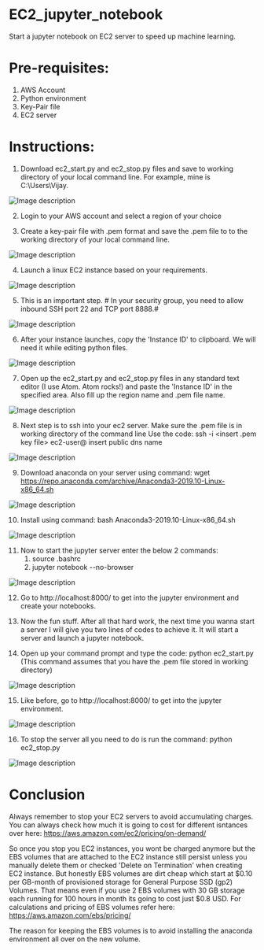 # EC2_jupyter_notebook

Start a jupyter notebook on EC2 server to speed up machine learning.

# Pre-requisites:
1. AWS Account
2. Python environment
3. Key-Pair file
4. EC2 server

# Instructions:
1. Download ec2_start.py and ec2_stop.py files and save to working directory of your local command line. For example, mine is C:\Users\Vijay.

![Image description](https://github.com/vijay-ravi/EC2_jupyter_notebook/blob/master/Command_prompt.PNG)


2. Login to your AWS account and select a region of your choice

3. Create a key-pair file with .pem format and save the .pem file to to the working directory of your local command line.

![Image description](https://github.com/vijay-ravi/EC2_jupyter_notebook/blob/master/keypair.PNG)


4. Launch a linux EC2 instance based on your requirements.

![Image description](https://github.com/vijay-ravi/EC2_jupyter_notebook/blob/master/instance_type.PNG)


5. This is an important step. # In your security group, you need to allow inbound SSH port 22 and TCP port 8888.#

![Image description](https://github.com/vijay-ravi/EC2_jupyter_notebook/blob/master/security_group.PNG)

6. After your instance launches, copy the 'Instance ID' to clipboard. We will need it while editing python files.

![Image description](https://github.com/vijay-ravi/EC2_jupyter_notebook/blob/master/ec2_server.PNG)

7. Open up the ec2_start.py and ec2_stop.py files in any standard text editor (I use Atom. Atom rocks!) and paste the 'Instance ID' in the specified area. Also fill up the region name and .pem file name.

![Image description](https://github.com/vijay-ravi/EC2_jupyter_notebook/blob/master/code_edit.PNG)

8. Next step is to ssh into your ec2 server. Make sure the .pem file is in working directory of the command line Use the code: ssh -i <insert .pem key file> ec2-user@ insert public dns name

![Image description](https://github.com/vijay-ravi/EC2_jupyter_notebook/blob/master/ssh_1.PNG)

9. Download anaconda on your server using command: wget https://repo.anaconda.com/archive/Anaconda3-2019.10-Linux-x86_64.sh

![Image description](https://github.com/vijay-ravi/EC2_jupyter_notebook/blob/master/get_anaconda.PNG)

10. Install using command: bash Anaconda3-2019.10-Linux-x86_64.sh 

![Image description](https://github.com/vijay-ravi/EC2_jupyter_notebook/blob/master/anaconda_install.PNG)

11. Now to start the jupyter server enter the below 2 commands:
    1. source .bashrc
    2. jupyter notebook --no-browser
    
![Image description](https://github.com/vijay-ravi/EC2_jupyter_notebook/blob/master/jupyter_start.PNG)

12. Go to http://localhost:8000/ to get into the jupyter environment and create your notebooks.

13. Now the fun stuff. After all that hard work, the next time you wanna start a server I will give you two lines of codes to achieve it. It will start a server and launch a jupyter notebook.

14. Open up your command prompt and type the code:   python ec2_start.py  (This command assumes that you have the .pem file stored in working directory)

![Image description](https://github.com/vijay-ravi/EC2_jupyter_notebook/blob/master/jupyter_cmd.PNG)

15. Like before, go to http://localhost:8000/ to get into the jupyter environment.

![Image description](https://github.com/vijay-ravi/EC2_jupyter_notebook/blob/master/local_tree.PNG)

16. To stop the server all you need to do is run the command: python ec2_stop.py

![Image description](https://github.com/vijay-ravi/EC2_jupyter_notebook/blob/master/server_stop.PNG)


# Conclusion
Always remember to stop your EC2 servers to avoid accumulating charges. You can always check how much it is going to cost for different isntances over here: https://aws.amazon.com/ec2/pricing/on-demand/

So once you stop you EC2 instances, you wont be charged anymore but the EBS volumes that are attached to the EC2 instance still persist unless you manually delete them or checked 'Delete on Termination' when creating EC2 instance. But honestly EBS volumes are dirt cheap which start at $0.10 per GB-month of provisioned storage for General Purpose SSD (gp2) Volumes. That means even if you use 2 EBS volumes with 30 GB storage each running for 100 hours in month its going to cost just $0.8 USD. For calculations and pricing of EBS volumes refer here: https://aws.amazon.com/ebs/pricing/

The reason for keeping the EBS volumes is to avoid installing the anaconda environment all over on the new volume.




